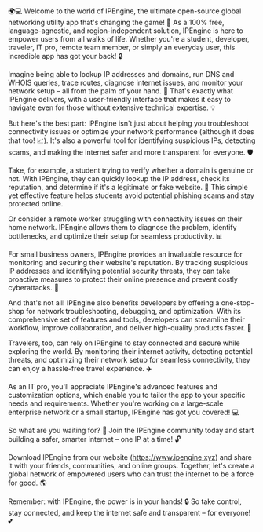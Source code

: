 🌍💻 Welcome to the world of IPEngine, the ultimate open-source global networking utility app that's changing the game! 🚀 As a 100% free, language-agnostic, and region-independent solution, IPEngine is here to empower users from all walks of life. Whether you're a student, developer, traveler, IT pro, remote team member, or simply an everyday user, this incredible app has got your back! 🔒

Imagine being able to lookup IP addresses and domains, run DNS and WHOIS queries, trace routes, diagnose internet issues, and monitor your network setup – all from the palm of your hand. 📱 That's exactly what IPEngine delivers, with a user-friendly interface that makes it easy to navigate even for those without extensive technical expertise. 💡

But here's the best part: IPEngine isn't just about helping you troubleshoot connectivity issues or optimize your network performance (although it does that too! 📈). It's also a powerful tool for identifying suspicious IPs, detecting scams, and making the internet safer and more transparent for everyone. 🛡️

Take, for example, a student trying to verify whether a domain is genuine or not. With IPEngine, they can quickly lookup the IP address, check its reputation, and determine if it's a legitimate or fake website. 👀 This simple yet effective feature helps students avoid potential phishing scams and stay protected online.

Or consider a remote worker struggling with connectivity issues on their home network. IPEngine allows them to diagnose the problem, identify bottlenecks, and optimize their setup for seamless productivity. 📊

For small business owners, IPEngine provides an invaluable resource for monitoring and securing their website's reputation. By tracking suspicious IP addresses and identifying potential security threats, they can take proactive measures to protect their online presence and prevent costly cyberattacks. 💸

And that's not all! IPEngine also benefits developers by offering a one-stop-shop for network troubleshooting, debugging, and optimization. With its comprehensive set of features and tools, developers can streamline their workflow, improve collaboration, and deliver high-quality products faster. 🚀

Travelers, too, can rely on IPEngine to stay connected and secure while exploring the world. By monitoring their internet activity, detecting potential threats, and optimizing their network setup for seamless connectivity, they can enjoy a hassle-free travel experience. ✈️

As an IT pro, you'll appreciate IPEngine's advanced features and customization options, which enable you to tailor the app to your specific needs and requirements. Whether you're working on a large-scale enterprise network or a small startup, IPEngine has got you covered! 💻

So what are you waiting for? 🤔 Join the IPEngine community today and start building a safer, smarter internet – one IP at a time! 🔓

Download IPEngine from our website (https://www.ipengine.xyz) and share it with your friends, communities, and online groups. Together, let's create a global network of empowered users who can trust the internet to be a force for good. 🌎

Remember: with IPEngine, the power is in your hands! 🔒 So take control, stay connected, and keep the internet safe and transparent – for everyone! 💕